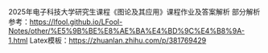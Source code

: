 2025年电子科技大学研究生课程《图论及其应用》课程作业及答案解析
部分解析参考：https://lfool.github.io/LFool-Notes/other/%E5%9B%BE%E8%AE%BA%E4%BD%9C%E4%B8%9A-1.html
Latex模板：https://zhuanlan.zhihu.com/p/381769429
